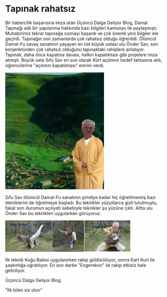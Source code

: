 # Tapınak rahatsız

Bir habercilik başarısına imza atan Üçüncü Dalga Geliyor Blog, Damal
Tapınağı adlı bir yapılanma hakkında bazı bilgileri kamuoyu ile
paylaşmıştı. Muhabirimiz tekrar tapınağa sızmayı başardı ve çok önemli
yeni bilgiler ele geçirdi. Tapınağın son zamanlarda çok rahatsız
olduğu öğrenildi. Ölümcül Damal-Fu savaş sanatının yaşayan en üst
büyük ustası ulu Önder Sav, son konjenktürden çok rahatsız olduğunu
tapınaktaki rahiplere anlatıyor. Tapınak, daha önce kapatma davası,
halkın kapatılması gibi projelere imza atmıştı. Büyük usta Sıfu Sav en
son olarak Kürt açılımıni hedef tahtasına aldı, öğrencilerine
"açılımın kapatılması" emrini verdi.

![](ardahan-damal-sav.jpg)

Sıfu Sav ölümcül Damal-Fu sanatının şimdiye kadar hiç öğretilmemiş
bazı tekniklerini de öğretmeye başladı. Bu teknikler yüzyıllarca gizli
tutulmuştu, fakat son durumun açılıyeti sebebiyle teknikler şu yüzüne
çıktı. Altta ulu Önder Sav bu teknikleri uygularken görüyoruz.

![](sav-new-moves2.jpg)

İlk teknik Kuğu Balesi uygulanırken rakip güldürülüyor, sonra Kart
Kurt ile şaşkınlığa uğratılıyor. En son darbe "Engerekon" ile rakip
etkisiz hale getiriliyor.

Üçüncü Dalga Geliyor Blog.

"İlk bilen siz olun"




